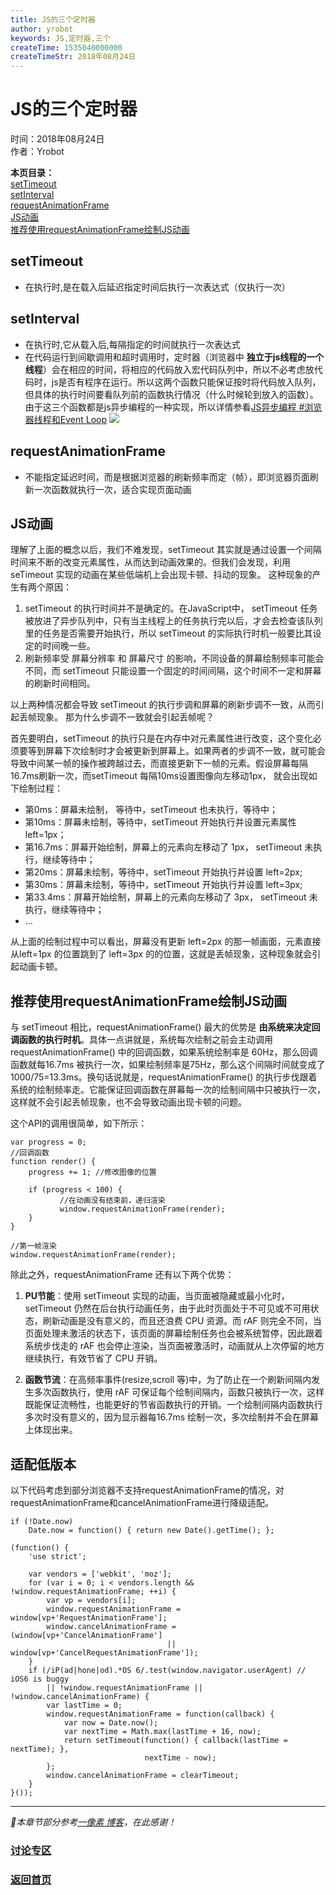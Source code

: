 ```yaml
---
title: JS的三个定时器
author: yrobot
keywords: JS,定时器,三个
createTime: 1535040000000
createTimeStr: 2018年08月24日
---
```

# JS的三个定时器  
时间：2018年08月24日   
作者：Yrobot  

__本页目录：__   
[setTimeout](#setTimeout)  
[setInterval](#setInterval)  
[requestAnimationFrame](#requestAnimationFrame)  
[JS动画](#jsAnimation)   
[推荐使用requestAnimationFrame绘制JS动画](#useAnimation)   

<a id='setTimeout'></a>

## setTimeout
- 在执行时,是在载入后延迟指定时间后执行一次表达式（仅执行一次）  

<a id='setInterval'></a>

## setInterval
- 在执行时,它从载入后,每隔指定的时间就执行一次表达式  
- 在代码运行到间歇调用和超时调用时，定时器（浏览器中 __独立于js线程的一个线程__）会在相应的时间，将相应的代码放入宏代码队列中，所以不必考虑放代码时，js是否有程序在运行。所以这两个函数只能保证按时将代码放入队列，但具体的执行时间要看队列前的函数执行情况（什么时候轮到放入的函数）。由于这三个函数都是js异步编程的一种实现，所以详情参看[JS异步编程 #浏览器线程和Event Loop](/JS/JS异步编程/README.md#eventLoop)
![](https://ws1.sinaimg.cn/large/006tNbRwgy1fukmxrd5ixj30m409smxx.jpg)

<a id='requestAnimationFrame'></a>

## requestAnimationFrame 
- 不能指定延迟时间，而是根据浏览器的刷新频率而定（帧），即浏览器页面刷新一次函数就执行一次，适合实现页面动画  

<a id='jsAnimation'></a>

## JS动画
理解了上面的概念以后，我们不难发现，setTimeout 其实就是通过设置一个间隔时间来不断的改变元素属性，从而达到动画效果的。但我们会发现，利用 seTimeout 实现的动画在某些低端机上会出现卡顿、抖动的现象。 这种现象的产生有两个原因：
1. setTimeout 的执行时间并不是确定的。在JavaScript中， setTimeout 任务被放进了异步队列中，只有当主线程上的任务执行完以后，才会去检查该队列里的任务是否需要开始执行，所以 setTimeout 的实际执行时机一般要比其设定的时间晚一些。
2. 刷新频率受 屏幕分辨率 和 屏幕尺寸 的影响，不同设备的屏幕绘制频率可能会不同，而 setTimeout 只能设置一个固定的时间间隔，这个时间不一定和屏幕的刷新时间相同。  

以上两种情况都会导致 setTimeout 的执行步调和屏幕的刷新步调不一致，从而引起丢帧现象。 那为什么步调不一致就会引起丢帧呢？   

首先要明白，setTimeout 的执行只是在内存中对元素属性进行改变，这个变化必须要等到屏幕下次绘制时才会被更新到屏幕上。如果两者的步调不一致，就可能会导致中间某一帧的操作被跨越过去，而直接更新下一帧的元素。假设屏幕每隔16.7ms刷新一次，而setTimeout 每隔10ms设置图像向左移动1px， 就会出现如下绘制过程：
- 第0ms：屏幕未绘制，  等待中，setTimeout 也未执行，等待中；
- 第10ms：屏幕未绘制，等待中，setTimeout 开始执行并设置元素属性 left=1px；
- 第16.7ms：屏幕开始绘制，屏幕上的元素向左移动了 1px， setTimeout 未执行，继续等待中；
- 第20ms：屏幕未绘制，等待中，setTimeout 开始执行并设置 left=2px;
- 第30ms：屏幕未绘制，等待中，setTimeout 开始执行并设置 left=3px;
- 第33.4ms：屏幕开始绘制，屏幕上的元素向左移动了 3px， setTimeout 未执行，继续等待中；
- ...  

从上面的绘制过程中可以看出，屏幕没有更新 left=2px 的那一帧画面，元素直接从left=1px 的位置跳到了 left=3px 的的位置，这就是丢帧现象，这种现象就会引起动画卡顿。

<a href="" id="useAnimation"></a>

## 推荐使用requestAnimationFrame绘制JS动画 
与 setTimeout 相比，requestAnimationFrame() 最大的优势是 __由系统来决定回调函数的执行时机__。具体一点讲就是，系统每次绘制之前会主动调用 requestAnimationFrame() 中的回调函数，如果系统绘制率是 60Hz，那么回调函数就每16.7ms 被执行一次，如果绘制频率是75Hz，那么这个间隔时间就变成了 1000/75=13.3ms。换句话说就是，requestAnimationFrame() 的执行步伐跟着系统的绘制频率走。它能保证回调函数在屏幕每一次的绘制间隔中只被执行一次，这样就不会引起丢帧现象，也不会导致动画出现卡顿的问题。

这个API的调用很简单，如下所示：
```
var progress = 0;
//回调函数
function render() {
    progress += 1; //修改图像的位置
 
    if (progress < 100) {
           //在动画没有结束前，递归渲染
           window.requestAnimationFrame(render);
    }
}
 
//第一帧渲染
window.requestAnimationFrame(render);
```
除此之外，requestAnimationFrame 还有以下两个优势：

1. __PU节能__：使用 setTimeout 实现的动画，当页面被隐藏或最小化时，setTimeout 仍然在后台执行动画任务，由于此时页面处于不可见或不可用状态，刷新动画是没有意义的，而且还浪费 CPU 资源。而 rAF 则完全不同，当页面处理未激活的状态下，该页面的屏幕绘制任务也会被系统暂停，因此跟着系统步伐走的 rAF 也会停止渲染，当页面被激活时，动画就从上次停留的地方继续执行，有效节省了 CPU 开销。

2. __函数节流__：在高频率事件(resize,scroll 等)中，为了防止在一个刷新间隔内发生多次函数执行，使用 rAF 可保证每个绘制间隔内，函数只被执行一次，这样既能保证流畅性，也能更好的节省函数执行的开销。一个绘制间隔内函数执行多次时没有意义的，因为显示器每16.7ms 绘制一次，多次绘制并不会在屏幕上体现出来。

<a href="" id="suitDown"></a>

## 适配低版本
以下代码考虑到部分浏览器不支持requestAnimationFrame的情况，对requestAnimationFrame和cancelAnimationFrame进行降级适配。
```
if (!Date.now)
    Date.now = function() { return new Date().getTime(); };
 
(function() {
    'use strict';
     
    var vendors = ['webkit', 'moz'];
    for (var i = 0; i < vendors.length && !window.requestAnimationFrame; ++i) {
        var vp = vendors[i];
        window.requestAnimationFrame = window[vp+'RequestAnimationFrame'];
        window.cancelAnimationFrame = (window[vp+'CancelAnimationFrame']
                                   || window[vp+'CancelRequestAnimationFrame']);
    }
    if (/iP(ad|hone|od).*OS 6/.test(window.navigator.userAgent) // iOS6 is buggy
        || !window.requestAnimationFrame || !window.cancelAnimationFrame) {
        var lastTime = 0;
        window.requestAnimationFrame = function(callback) {
            var now = Date.now();
            var nextTime = Math.max(lastTime + 16, now);
            return setTimeout(function() { callback(lastTime = nextTime); },
                              nextTime - now);
        };
        window.cancelAnimationFrame = clearTimeout;
    }
}());
```
---  
*本章节部分参考[一像素 博客](https://www.cnblogs.com/onepixel/p/7078617.html)，在此感谢！*
### [讨论专区](https://github.com/Yrobot/Yrobot-FrontEnd-Blog/issues/1)  
### [返回首页](../../README.md)
